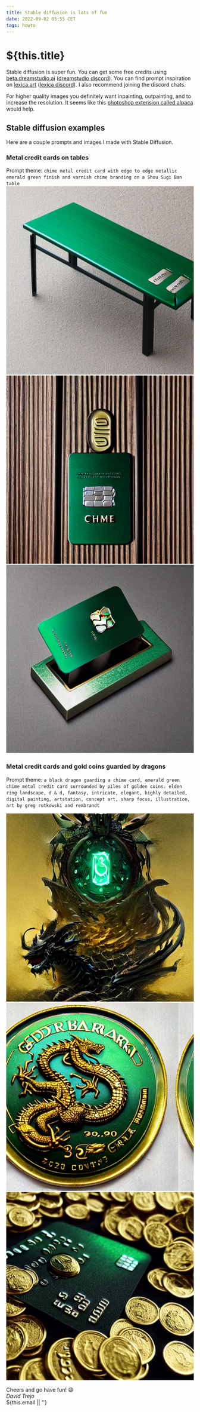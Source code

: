 ```yaml
---
title: Stable diffusion is lots of fun
date: 2022-09-02 05:55 CET
tags: howto
---
```

# ${this.title}

Stable diffusion is super fun. You can get some free credits using [beta.dreamstudio.ai](https://beta.dreamstudio.ai/dream) ([dreamstudio discord](https://discord.gg/stablediffusion)). You can find prompt inspiration on [lexica.art](https://lexica.art/) ([lexica discord](https://discord.gg/bMHBjJ9wRh)). I also recommend joining the discord chats.

For higher quality images you definitely want inpainting, outpainting, and to increase the resolution. It seems like this [photoshop extension called alpaca](https://old.reddit.com/r/StableDiffusion/comments/wyduk1/show_rstablediffusion_integrating_sd_in_photoshop/) would help.

## Stable diffusion examples
Here are a couple prompts and images I made with Stable Diffusion.

### Metal credit cards on tables
Prompt theme: `chime metal credit card with edge to edge metallic emerald green finish and varnish chime branding on a Shou Sugi Ban table`  
![1778269892_chime_metal_credit_card_with_edge_to_edge_metallic_emerald_green_finish_and_varnish_chime_branding_on_a_Shou_Sugi_Ban_table](images/stable-diffusion/1778269892_chime_metal_credit_card_with_edge_to_edge_metallic_emerald_green_finish_and_varnish_chime_branding_on_a_Shou_Sugi_Ban_table.png)  
![725171598_chime_metal_credit_card_with_edge_to_edge_metallic_emerald_green_finish_and_varnish_chime_branding_on_a_Shou_Sugi_Ban_table](images/stable-diffusion/725171598_chime_metal_credit_card_with_edge_to_edge_metallic_emerald_green_finish_and_varnish_chime_branding_on_a_Shou_Sugi_Ban_table.png)  
![3421098649_chime_metal_credit_card_with_edge_to_edge_metallic_emerald_green_finish_and_varnish_chime_branding_on_a_Shou_Sugi_Ban_table](images/stable-diffusion/3421098649_chime_metal_credit_card_with_edge_to_edge_metallic_emerald_green_finish_and_varnish_chime_branding_on_a_Shou_Sugi_Ban_table.png)  

### Metal credit cards and gold coins guarded by dragons
Prompt theme: `a black dragon guarding a chime card, emerald green chime metal credit card surrounded by piles of golden coins. elden ring landscape, d & d, fantasy, intricate, elegant, highly detailed, digital painting, artstation, concept art, sharp focus, illustration, art by greg rutkowski and rembrandt`

![474675011_black_dragon_guarding_an_emerald_green_chime_metal_credit_card_surrounded_by_golden_coins__elden_ring_landscape__d___d__fantasy__intricate__elegant__highly_detailed__digital_painting__artstation__concept_art__sharp_focus__illustra](images/stable-diffusion/474675011_black_dragon_guarding_an_emerald_green_chime_metal_credit_card_surrounded_by_golden_coins__elden_ring_landscape__d___d__fantasy__intricate__elegant__highly_detailed__digital_painting__artstation__concept_art__sharp_focus__illustra.png)  
![4120100721_emerald_metal_credit_card__piles_of_gold_coins__huge_black_dragon__highly_detailed_sharp_focus_art_by_greg_rutkowski](images/stable-diffusion/4120100721_emerald_metal_credit_card__piles_of_gold_coins__huge_black_dragon__highly_detailed_sharp_focus_art_by_greg_rutkowski.png)  
![2976367669_emerald_metal_credit_card__piles_of_gold_coins__huge_black_dragon__highly_detailed_sharp_focus_art_by_greg_rutkowski](images/stable-diffusion/2976367669_emerald_metal_credit_card__piles_of_gold_coins__huge_black_dragon__highly_detailed_sharp_focus_art_by_greg_rutkowski.png)  

Cheers and go have fun! 😄  
_David Trejo_  
${this.email || ''}
